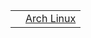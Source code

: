 <table>
    <tbody>
        <tr>
            <td><img src="" /></td>
            <td><a href="https://archlinux.org/">Arch Linux</a></td>
        </tr>
    </tbody>
</table>
